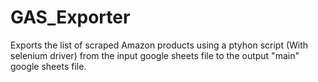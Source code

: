# GAS_Exporter
Exports the list of scraped Amazon products using a ptyhon script (With selenium driver) from the input google sheets file to the output "main" google sheets file. 
